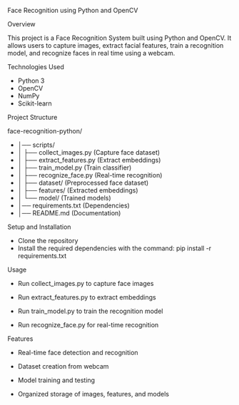 Face Recognition using Python and OpenCV

Overview

This project is a Face Recognition System built using Python and OpenCV.
It allows users to capture images, extract facial features, train a recognition model, and recognize faces in real time using a webcam.

Technologies Used

- Python 3
- OpenCV
- NumPy
- Scikit-learn

Project Structure

face-recognition-python/
- │── scripts/
- │ ├── collect_images.py (Capture face dataset)
- │ ├── extract_features.py (Extract embeddings)
- │ ├── train_model.py (Train classifier)
- │ ├── recognize_face.py (Real-time recognition)
- │ ├── dataset/ (Preprocessed face dataset)
- │ ├── features/ (Extracted embeddings)
- │ └── model/ (Trained models)
- │── requirements.txt (Dependencies)
- │── README.md (Documentation)

Setup and Installation

- Clone the repository
- Install the required dependencies with the command:
  pip install -r requirements.txt

Usage

- Run collect_images.py to capture face images

- Run extract_features.py to extract embeddings

- Run train_model.py to train the recognition model

- Run recognize_face.py for real-time recognition

Features

- Real-time face detection and recognition

- Dataset creation from webcam

- Model training and testing

- Organized storage of images, features, and models
